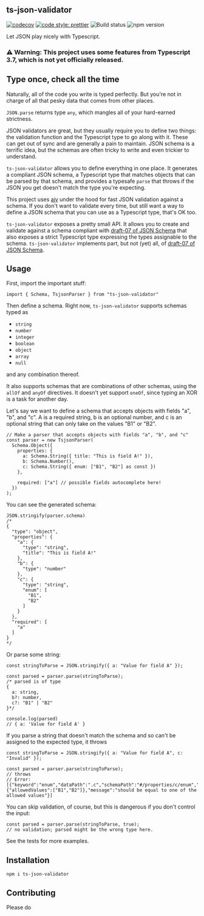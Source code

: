 ts-json-validator
------

[![codecov](https://codecov.io/gh/ostrowr/ts-json-validator/branch/master/graph/badge.svg)](https://codecov.io/gh/ostrowr/ts-json-validator) [![code style: prettier](https://img.shields.io/badge/code_style-prettier-ff69b4.svg?style=flat-square)](https://github.com/prettier/prettier) ![Build status](https://github.com/ostrowr/ts-json-validator/workflows/Build/badge.svg) ![npm version](https://badge.fury.io/js/ts-json-validator.svg)

Let JSON play nicely with Typescript.

### ⚠️ Warning: This project uses some features from Typescript 3.7, which is not yet officially released.

## Type once, check all the time

Naturally, all of the code you write is typed perfectly. But you're not in charge of all that pesky data that
comes from other places.

`JSON.parse` returns type `any`, which mangles all of your hard-earned strictness.

JSON validators are great, but they usually require you to define two things: the validation function and the
Typescript type to go along with it. These can get out of sync and are generally a pain to maintain. JSON schema is
a terrific idea, but the schemas are often tricky to write and even trickier to understand.

`ts-json-validator` allows you to define everything in one place. It generates a compliant JSON schema, a Typescript type
that matches objects that can be parsed by that schema, and provides a typesafe `parse` that throws if the JSON you get
doesn't match the type you're expecting.

This project uses [ajv](https://github.com/epoberezkin/ajv) under the hood for fast JSON validation against a schema. If
you don't want to validate every time, but still want a way to define a JSON schema that you can use as a Typescript
type, that's OK too.

`ts-json-validator` exposes a pretty small API. It allows you to create and validate against a schema compliant with
[draft-07 of JSON Schema](http://json-schema.org/draft-07/schema#) that also exposes a strict Typescript type expressing
the types assignable to the schema. `ts-json-validator` implements part, but not (yet) all, of [draft-07 of JSON Schema](http://json-schema.org/draft-07/schema#).

## Usage
First, import the important stuff:

`import { Schema, TsjsonParser } from "ts-json-validator"`

Then define a schema. Right now, `ts-json-validator` supports schemas typed as

- `string`
- `number`
- `integer`
- `boolean`
- `object`
- `array`
- `null`

and any combination thereof.

It also supports schemas that are combinations of other schemas, using the
`allOf` and `anyOf` directives. It doesn't yet support `oneOf`, since typing an XOR is a task for another day.

Let's say we want to define a schema that accepts objects with fields "a", "b", and "c".
A is a required string, b is an optional number, and c is an optional string that can only take on the values "B1" or "B2".

```
// Make a parser that accepts objects with fields "a", "b", and "c"
const parser = new TsjsonParser(
  Schema.Object({
    properties: {
      a: Schema.String({ title: "This is field A!" }),
      b: Schema.Number(),
      c: Schema.String({ enum: ["B1", "B2"] as const })
    },

    required: ["a"] // possible fields autocomplete here!
  })
);
```

You can see the generated schema:

```
JSON.stringify(parser.schema)
/*
{
  "type": "object",
  "properties": {
    "a": {
      "type": "string",
      "title": "This is field A!"
    },
    "b": {
      "type": "number"
    },
    "c": {
      "type": "string",
      "enum": [
        "B1",
        "B2"
      ]
    }
  },
  "required": [
    "a"
  ]
}
*/
```

Or parse some string:

```
const stringToParse = JSON.stringify({ a: "Value for field A" });

const parsed = parser.parse(stringToParse);
/* parsed is of type
{
  a: string,
  b?: number,
  c?: "B1" | "B2"
}*/

console.log(parsed)
// { a: 'Value for field A' }
```

If you parse a string that doesn't match the schema and so can't be assigned to the expected type, it throws
```
const stringToParse = JSON.stringify({ a: "Value for field A", c: "Invalid" });

const parsed = parser.parse(stringToParse);
// throws
// Error: [{"keyword":"enum","dataPath":".c","schemaPath":"#/properties/c/enum","params":{"allowedValues":["B1","B2"]},"message":"should be equal to one of the allowed values"}]
```

You can skip validation, of course, but this is dangerous if you don't control the input:
```
const parsed = parser.parse(stringToParse, true);
// no validation; parsed might be the wrong type here.
```

See the tests for more examples.

## Installation
`npm i ts-json-validator`

## Contributing
Please do

